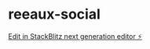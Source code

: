 # reeaux-social

[Edit in StackBlitz next generation editor ⚡️](https://stackblitz.com/~/github.com/sayko92/reeaux-social)